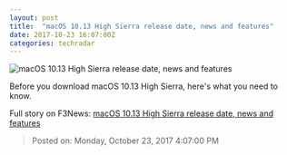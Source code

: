 ```yaml
---
layout: post
title:  "macOS 10.13 High Sierra release date, news and features"
date: 2017-10-23 16:07:00Z
categories: techradar
---
```


![macOS 10.13 High Sierra release date, news and features](http://cdn.mos.cms.futurecdn.net/uMPtaVy7kMD2msd5YmMCBf-1200-80.jpg)

Before you download macOS 10.13 High Sierra, here's what you need to know.


Full story on F3News: [macOS 10.13 High Sierra release date, news and features](http://www.f3nws.com/n/FNQpQB)

> Posted on: Monday, October 23, 2017 4:07:00 PM
